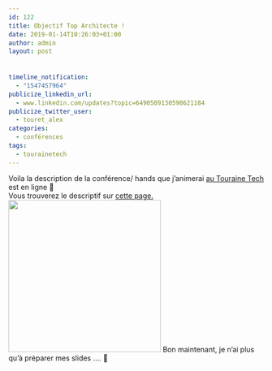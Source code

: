 ```yaml
---
id: 122
title: Objectif Top Architecte !
date: 2019-01-14T10:26:03+01:00
author: admin
layout: post


timeline_notification:
  - "1547457964"
publicize_linkedin_url:
  - www.linkedin.com/updates?topic=6490509130598621184
publicize_twitter_user:
  - touret_alex
categories:
  - conférences
tags:
  - tourainetech
---
```

Voila la description de la conférence/ hands que j&rsquo;animerai [au Touraine Tech](https://touraine.tech/) est en ligne 🙂  
Vous trouverez le descriptif sur [cette page.](https://touraine.tech/talk/S9ZLyJUENzGxFWPwUEfz)  
<img loading="lazy" class="size-medium wp-image-123 aligncenter" src="/assets/img/posts/2018/12/touraine_tech.png?w=300" alt="" width="300" height="300" srcset="/assets/img/posts/2018/12/touraine_tech.png 400w, /assets/img/posts/2018/12/touraine_tech-300x300.png 300w, /assets/img/posts/2018/12/touraine_tech-150x150.png 150w" sizes="(max-width: 300px) 100vw, 300px" /> Bon maintenant, je n&rsquo;ai plus qu&rsquo;à préparer mes slides &#8230;. 🙂

 